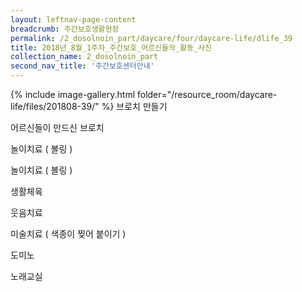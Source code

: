 ```yaml
--- 
layout: leftnav-page-content 
breadcrumb: 주간보호생활현장 
permalink: /2_dosolnoin_part/daycare/four/daycare-life/dlife_39
title: 2018년_8월_1주차_주간보호_어르신들의_활동_사진
collection_name: 2_dosolnoin_part
second_nav_title: '주간보호센터안내' 
---
```

{% include image-gallery.html folder="/resource_room/daycare-life/files/201808-39/" %}
브로치 만들기

어르신들이 만드신 브로치

놀이치료 ( 볼링 )

놀이치료 ( 볼링 )

생활체육

웃음치료

미술치료 ( 색종이 찢어 붙이기 )

도미노

노래교실